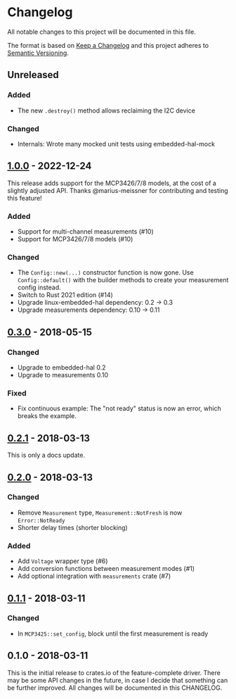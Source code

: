 # Changelog

All notable changes to this project will be documented in this file.

The format is based on [Keep a Changelog](http://keepachangelog.com/en/1.0.0/)
and this project adheres to [Semantic Versioning](http://semver.org/spec/v2.0.0.html).


## Unreleased

### Added

- The new `.destroy()` method allows reclaiming the I2C device

### Changed

- Internals: Wrote many mocked unit tests using embedded-hal-mock


## [1.0.0] - 2022-12-24

This release adds support for the MCP3426/7/8 models, at the cost of a slightly
adjusted API. Thanks @marius-meissner for contributing and testing this
feature!

### Added

- Support for multi-channel measurements (#10)
- Support for MCP3426/7/8 models (#10)

### Changed

- The `Config::new(...)` constructor function is now gone. Use
  `Config::default()` with the builder methods to create your measurement
  config instead.
- Switch to Rust 2021 edition (#14)
- Upgrade linux-embedded-hal dependency: 0.2 → 0.3
- Upgrade measurements dependency: 0.10 → 0.11


## [0.3.0] - 2018-05-15

### Changed

- Upgrade to embedded-hal 0.2
- Upgrade to measurements 0.10

### Fixed

- Fix continuous example: The "not ready" status is now an error,
  which breaks the example.


## [0.2.1] - 2018-03-13

This is only a docs update.


## [0.2.0] - 2018-03-13

### Changed

- Remove `Measurement` type, `Measurement::NotFresh` is now `Error::NotReady`
- Shorter delay times (shorter blocking)

### Added

- Add `Voltage` wrapper type (#6)
- Add conversion functions between measurement modes (#1)
- Add optional integration with `measurements` crate (#7)


## [0.1.1] - 2018-03-11

### Changed

- In `MCP3425::set_config`, block until the first measurement is ready


## 0.1.0 - 2018-03-11

This is the initial release to crates.io of the feature-complete driver. There
may be some API changes in the future, in case I decide that something can be
further improved. All changes will be documented in this CHANGELOG.


[1.0.0]: https://github.com/dbrgn/mcp3425-rs/compare/v0.3.0...v1.0.0
[0.3.0]: https://github.com/dbrgn/mcp3425-rs/compare/v0.2.1...v0.3.0
[0.2.1]: https://github.com/dbrgn/mcp3425-rs/compare/v0.2.0...v0.2.1
[0.2.0]: https://github.com/dbrgn/mcp3425-rs/compare/v0.1.1...v0.2.0
[0.1.1]: https://github.com/dbrgn/mcp3425-rs/compare/v0.1.0...v0.1.1
